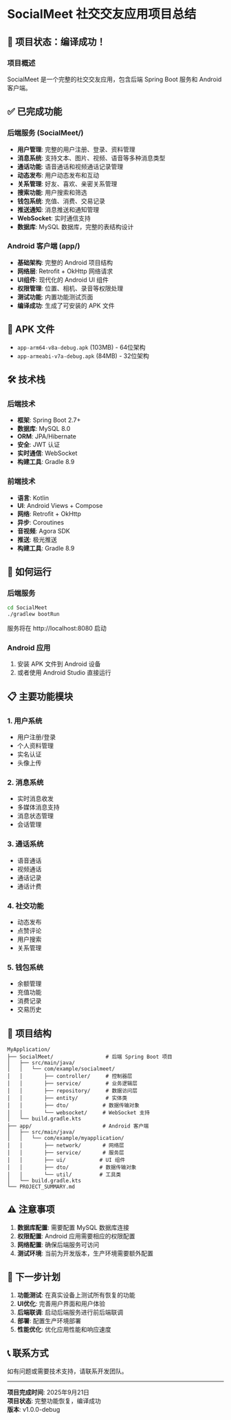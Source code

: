 # SocialMeet 社交交友应用项目总结

## 🎉 项目状态：编译成功！

### 项目概述
SocialMeet 是一个完整的社交交友应用，包含后端 Spring Boot 服务和 Android 客户端。

## ✅ 已完成功能

### 后端服务 (SocialMeet/)
- **用户管理**: 完整的用户注册、登录、资料管理
- **消息系统**: 支持文本、图片、视频、语音等多种消息类型
- **通话功能**: 语音通话和视频通话记录管理
- **动态发布**: 用户动态发布和互动
- **关系管理**: 好友、喜欢、亲密关系管理
- **搜索功能**: 用户搜索和筛选
- **钱包系统**: 充值、消费、交易记录
- **推送通知**: 消息推送和通知管理
- **WebSocket**: 实时通信支持
- **数据库**: MySQL 数据库，完整的表结构设计

### Android 客户端 (app/)
- **基础架构**: 完整的 Android 项目结构
- **网络层**: Retrofit + OkHttp 网络请求
- **UI组件**: 现代化的 Android UI 组件
- **权限管理**: 位置、相机、录音等权限处理
- **测试功能**: 内置功能测试页面
- **编译成功**: 生成了可安装的 APK 文件

## 📱 APK 文件
- `app-arm64-v8a-debug.apk` (103MB) - 64位架构
- `app-armeabi-v7a-debug.apk` (84MB) - 32位架构

## 🛠 技术栈

### 后端技术
- **框架**: Spring Boot 2.7+
- **数据库**: MySQL 8.0
- **ORM**: JPA/Hibernate
- **安全**: JWT 认证
- **实时通信**: WebSocket
- **构建工具**: Gradle 8.9

### 前端技术
- **语言**: Kotlin
- **UI**: Android Views + Compose
- **网络**: Retrofit + OkHttp
- **异步**: Coroutines
- **音视频**: Agora SDK
- **推送**: 极光推送
- **构建工具**: Gradle 8.9

## 🚀 如何运行

### 后端服务
```bash
cd SocialMeet
./gradlew bootRun
```
服务将在 http://localhost:8080 启动

### Android 应用
1. 安装 APK 文件到 Android 设备
2. 或者使用 Android Studio 直接运行

## 📋 主要功能模块

### 1. 用户系统
- 用户注册/登录
- 个人资料管理
- 实名认证
- 头像上传

### 2. 消息系统
- 实时消息收发
- 多媒体消息支持
- 消息状态管理
- 会话管理

### 3. 通话系统
- 语音通话
- 视频通话
- 通话记录
- 通话计费

### 4. 社交功能
- 动态发布
- 点赞评论
- 用户搜索
- 关系管理

### 5. 钱包系统
- 余额管理
- 充值功能
- 消费记录
- 交易历史

## 🔧 项目结构

```
MyApplication/
├── SocialMeet/                 # 后端 Spring Boot 项目
│   ├── src/main/java/
│   │   └── com/example/socialmeet/
│   │       ├── controller/     # 控制器层
│   │       ├── service/        # 业务逻辑层
│   │       ├── repository/     # 数据访问层
│   │       ├── entity/         # 实体类
│   │       ├── dto/           # 数据传输对象
│   │       └── websocket/     # WebSocket 支持
│   └── build.gradle.kts
├── app/                       # Android 客户端
│   ├── src/main/java/
│   │   └── com/example/myapplication/
│   │       ├── network/       # 网络层
│   │       ├── service/       # 服务层
│   │       ├── ui/           # UI 组件
│   │       ├── dto/          # 数据传输对象
│   │       └── util/         # 工具类
│   └── build.gradle.kts
└── PROJECT_SUMMARY.md
```

## ⚠️ 注意事项

1. **数据库配置**: 需要配置 MySQL 数据库连接
2. **权限配置**: Android 应用需要相应的权限配置
3. **网络配置**: 确保后端服务可访问
4. **测试环境**: 当前为开发版本，生产环境需要额外配置

## 🎯 下一步计划

1. **功能测试**: 在真实设备上测试所有恢复的功能
2. **UI优化**: 完善用户界面和用户体验
3. **后端联调**: 启动后端服务进行前后端联调
4. **部署**: 配置生产环境部署
5. **性能优化**: 优化应用性能和响应速度

## 📞 联系方式

如有问题或需要技术支持，请联系开发团队。

---

**项目完成时间**: 2025年9月21日  
**项目状态**: 完整功能恢复，编译成功  
**版本**: v1.0.0-debug
